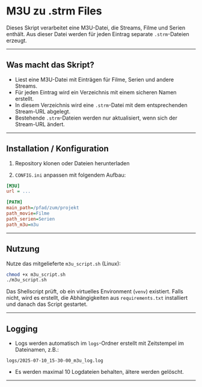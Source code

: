 # M3U zu .strm Files

Dieses Skript verarbeitet eine M3U-Datei, die Streams, Filme und Serien enthält. Aus dieser Datei werden für jeden Eintrag separate `.strm`-Dateien erzeugt.

---

## Was macht das Skript?

- Liest eine M3U-Datei mit Einträgen für Filme, Serien und andere Streams.
- Für jeden Eintrag wird ein Verzeichnis mit einem sicheren Namen erstellt.
- In diesem Verzeichnis wird eine `.strm`-Datei mit dem entsprechenden Stream-URL abgelegt.
- Bestehende `.strm`-Dateien werden nur aktualisiert, wenn sich der Stream-URL ändert.

---

## Installation / Konfiguration

1. Repository klonen oder Dateien herunterladen

2.  `CONFIG.ini` anpassen mit folgendem Aufbau:

```ini
[M3U]
url = ...

[PATH]
main_path=/pfad/zum/projekt
path_movie=Filme
path_serien=Serien
path_m3u=m3u
```

---

## Nutzung

Nutze das mitgelieferte `m3u_script.sh` (Linux):

```bash
chmod +x m3u_script.sh
./m3u_script.sh
```

Das Shellscript prüft, ob ein virtuelles Environment (`venv`) existiert. Falls nicht, wird es erstellt, die Abhängigkeiten aus `requirements.txt` installiert und danach das Script gestartet.

---

## Logging

- Logs werden automatisch im `logs`-Ordner erstellt mit Zeitstempel im Dateinamen, z.B.:

```
logs/2025-07-10_15-30-00_m3u_log.log
```

- Es werden maximal 10 Logdateien behalten, ältere werden gelöscht.

---
